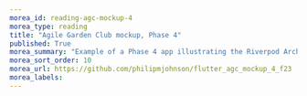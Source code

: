 ```yaml
---
morea_id: reading-agc-mockup-4
morea_type: reading
title: "Agile Garden Club mockup, Phase 4"
published: True
morea_summary: "Example of a Phase 4 app illustrating the Riverpod Architecture"
morea_sort_order: 10
morea_url: https://github.com/philipmjohnson/flutter_agc_mockup_4_f23
morea_labels:
---
```

